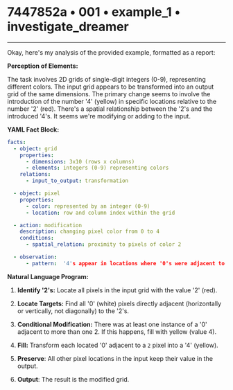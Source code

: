 # 7447852a • 001 • example_1 • investigate_dreamer

---
Okay, here's my analysis of the provided example, formatted as a report:

**Perception of Elements:**

The task involves 2D grids of single-digit integers (0-9), representing different colors. The input grid appears to be transformed into an output grid of the same dimensions. The primary change seems to involve the introduction of the number '4' (yellow) in specific locations relative to the number '2' (red).  There's a spatial relationship between the '2's and the introduced '4's. It seems we're modifying or adding to the input.

**YAML Fact Block:**



```yaml
facts:
  - object: grid
    properties:
      - dimensions: 3x10 (rows x columns)
      - elements: integers (0-9) representing colors
    relations:
      - input_to_output: transformation

  - object: pixel
    properties:
      - color: represented by an integer (0-9)
      - location: row and column index within the grid

  - action: modification
    description: changing pixel color from 0 to 4
    conditions:
      - spatial_relation: proximity to pixels of color 2

  - observation:
      - pattern:  '4's appear in locations where '0's were adjacent to '2's, seemingly expanding outwards.

```



**Natural Language Program:**

1. **Identify '2's:** Locate all pixels in the input grid with the value '2' (red).

2. **Locate Targets:** Find all '0' (white) pixels directly adjacent (horizontally or vertically, not diagonally) to the '2's.

3. **Conditional Modification:** There was at least one instance of a '0' adjacent to more than one 2. If this happens, fill with yellow (value 4).

4.  **Fill:** Transform each located '0' adjacent to a `2` pixel into a '4' (yellow).

5.  **Preserve**: All other pixel locations in the input keep their value in the output.

6.  **Output**: The result is the modified grid.

